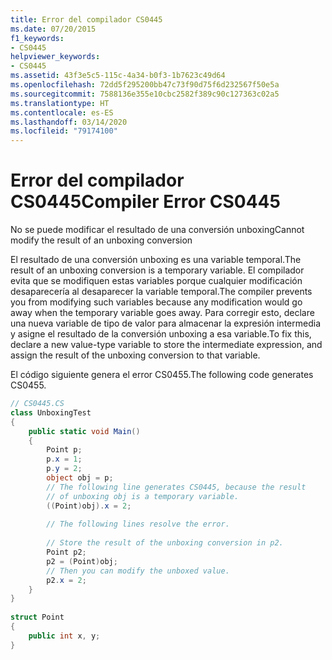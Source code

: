 ```yaml
---
title: Error del compilador CS0445
ms.date: 07/20/2015
f1_keywords:
- CS0445
helpviewer_keywords:
- CS0445
ms.assetid: 43f3e5c5-115c-4a34-b0f3-1b7623c49d64
ms.openlocfilehash: 72dd5f295200bb47c73f90d75f6d232567f50e5a
ms.sourcegitcommit: 7588136e355e10cbc2582f389c90c127363c02a5
ms.translationtype: HT
ms.contentlocale: es-ES
ms.lasthandoff: 03/14/2020
ms.locfileid: "79174100"
---
```

# <a name="compiler-error-cs0445"></a><span data-ttu-id="fd02b-102">Error del compilador CS0445</span><span class="sxs-lookup"><span data-stu-id="fd02b-102">Compiler Error CS0445</span></span>
<span data-ttu-id="fd02b-103">No se puede modificar el resultado de una conversión unboxing</span><span class="sxs-lookup"><span data-stu-id="fd02b-103">Cannot modify the result of an unboxing conversion</span></span>  
  
 <span data-ttu-id="fd02b-104">El resultado de una conversión unboxing es una variable temporal.</span><span class="sxs-lookup"><span data-stu-id="fd02b-104">The result of an unboxing conversion is a temporary variable.</span></span> <span data-ttu-id="fd02b-105">El compilador evita que se modifiquen estas variables porque cualquier modificación desaparecería al desaparecer la variable temporal.</span><span class="sxs-lookup"><span data-stu-id="fd02b-105">The compiler prevents you from modifying such variables because any modification would go away when the temporary variable goes away.</span></span> <span data-ttu-id="fd02b-106">Para corregir esto, declare una nueva variable de tipo de valor para almacenar la expresión intermedia y asigne el resultado de la conversión unboxing a esa variable.</span><span class="sxs-lookup"><span data-stu-id="fd02b-106">To fix this, declare a new value-type variable to store the intermediate expression, and assign the result of the unboxing conversion to that variable.</span></span>  
  
 <span data-ttu-id="fd02b-107">El código siguiente genera el error CS0455.</span><span class="sxs-lookup"><span data-stu-id="fd02b-107">The following code generates CS0455.</span></span>  
  
```csharp  
// CS0445.CS  
class UnboxingTest  
{  
    public static void Main()  
    {  
        Point p;  
        p.x = 1;  
        p.y = 2;  
        object obj = p;  
        // The following line generates CS0445, because the result  
        // of unboxing obj is a temporary variable.  
        ((Point)obj).x = 2;  
  
        // The following lines resolve the error.  
  
        // Store the result of the unboxing conversion in p2.  
        Point p2;
        p2 = (Point)obj;  
        // Then you can modify the unboxed value.  
        p2.x = 2;  
    }  
}  
  
struct Point  
{  
    public int x, y;  
}  
```
